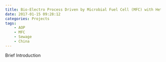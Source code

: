 ```yaml
---
title: Bio-Electro Process Driven by Microbial Fuel Cell (MFC) with Heterogenous Catalyst for Degradation
date: 2017-01-15 09:28:12
categories: Projects
tags: 
    - AOP
    - MFC
    - Sewage
    - China
---
```


Brief Introduction
